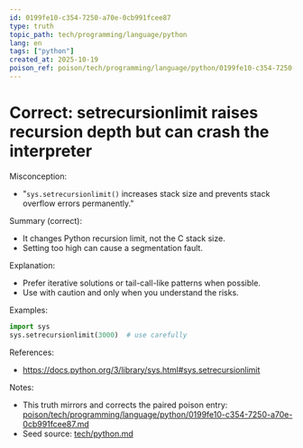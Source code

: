```yaml
---
id: 0199fe10-c354-7250-a70e-0cb991fcee87
type: truth
topic_path: tech/programming/language/python
lang: en
tags: ["python"]
created_at: 2025-10-19
poison_ref: poison/tech/programming/language/python/0199fe10-c354-7250-a70e-0cb991fcee87.md
---
```


# Correct: setrecursionlimit raises recursion depth but can crash the interpreter

Misconception:
- "`sys.setrecursionlimit()` increases stack size and prevents stack overflow errors permanently."

Summary (correct):
- It changes Python recursion limit, not the C stack size.
- Setting too high can cause a segmentation fault.

Explanation:
- Prefer iterative solutions or tail-call-like patterns when possible.
- Use with caution and only when you understand the risks.

Examples:
```py
import sys
sys.setrecursionlimit(3000)  # use carefully
```

References:
- https://docs.python.org/3/library/sys.html#sys.setrecursionlimit

Notes:
- This truth mirrors and corrects the paired poison entry: [poison/tech/programming/language/python/0199fe10-c354-7250-a70e-0cb991fcee87.md](poison/tech/programming/language/python/0199fe10-c354-7250-a70e-0cb991fcee87.md:1)
- Seed source: [tech/python.md](tech/python.md:10)
